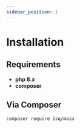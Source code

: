 ```yaml
---
sidebar_position: 1
---
```


# Installation

## Requirements

- **php 8.x**
- **composer**

## Via Composer

```bash
composer require isq/maio
```
